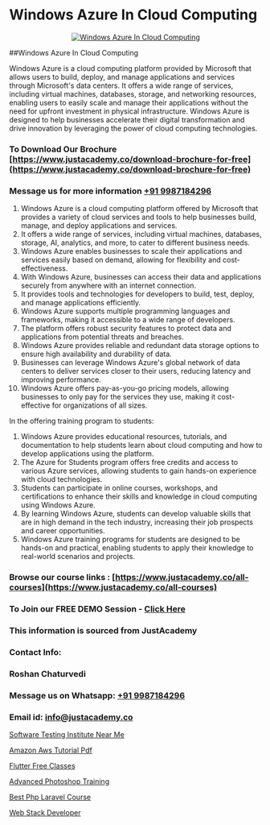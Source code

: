 # Windows Azure In Cloud Computing

<p align="center">
  <a href="https://justacademy.co/course-detail/microsoft-azure-training">
    <img src="https://justacademy.co/storage2/course_image/1708336833_course_image.png" alt="Windows Azure In Cloud Computing">
  </a>
</p>
##Windows Azure In Cloud Computing

Windows Azure is a cloud computing platform provided by Microsoft that allows users to build, deploy, and manage applications and services through Microsoft's data centers. It offers a wide range of services, including virtual machines, databases, storage, and networking resources, enabling users to easily scale and manage their applications without the need for upfront investment in physical infrastructure. Windows Azure is designed to help businesses accelerate their digital transformation and drive innovation by leveraging the power of cloud computing technologies.
### To Download Our Brochure [https://www.justacademy.co/download-brochure-for-free](https://www.justacademy.co/download-brochure-for-free)
### Message us for more information [+91 9987184296](https://api.whatsapp.com/send?phone=919987184296)
1) Windows Azure is a cloud computing platform offered by Microsoft that provides a variety of cloud services and tools to help businesses build, manage, and deploy applications and services.
2) It offers a wide range of services, including virtual machines, databases, storage, AI, analytics, and more, to cater to different business needs.
3) Windows Azure enables businesses to scale their applications and services easily based on demand, allowing for flexibility and cost-effectiveness.
4) With Windows Azure, businesses can access their data and applications securely from anywhere with an internet connection.
5) It provides tools and technologies for developers to build, test, deploy, and manage applications efficiently.
6) Windows Azure supports multiple programming languages and frameworks, making it accessible to a wide range of developers.
7) The platform offers robust security features to protect data and applications from potential threats and breaches.
8) Windows Azure provides reliable and redundant data storage options to ensure high availability and durability of data.
9) Businesses can leverage Windows Azure's global network of data centers to deliver services closer to their users, reducing latency and improving performance.
10) Windows Azure offers pay-as-you-go pricing models, allowing businesses to only pay for the services they use, making it cost-effective for organizations of all sizes.

In the offering training program to students:
1) Windows Azure provides educational resources, tutorials, and documentation to help students learn about cloud computing and how to develop applications using the platform.
2) The Azure for Students program offers free credits and access to various Azure services, allowing students to gain hands-on experience with cloud technologies.
3) Students can participate in online courses, workshops, and certifications to enhance their skills and knowledge in cloud computing using Windows Azure.
4) By learning Windows Azure, students can develop valuable skills that are in high demand in the tech industry, increasing their job prospects and career opportunities.
5) Windows Azure training programs for students are designed to be hands-on and practical, enabling students to apply their knowledge to real-world scenarios and projects.

### Browse our course links : [https://www.justacademy.co/all-courses](https://www.justacademy.co/all-courses) 
### To Join our FREE DEMO Session - [Click Here](https://www.justacademy.co/register-for-course-demo)


### This information is sourced from JustAcademy
### Contact Info:
### Roshan Chaturvedi
### Message us on Whatsapp: [+91 9987184296](https://api.whatsapp.com/send?phone=919987184296)
### Email id: [info@justacademy.co](mailto:info@justacademy.co)
                
[Software Testing Institute Near Me](https://www.linkedin.com/pulse/software-testing-institute-near-me-justacademy-sunnyvale-t11jc/)

[Amazon Aws Tutorial Pdf](https://www.linkedin.com/pulse/amazon-aws-tutorial-pdf-justacademy-ahmedabad-d4uke?trackingId=prRSlQh9pKhqasFrUVZ0gg%3D%3D&lipi=urn%3Ali%3Apage%3Ad_flagship3_company_admin%3BgDkJO5giR6GYKSrzSn7zAw%3D%3D)

[Flutter Free Classes](https://medium.com/@mahi3106/flutter-free-classes-fb0d60a20055)

[Advanced Photoshop Training](https://medium.com/@abhidnya.1068/advanced-photoshop-training-26e4a2ccf65b)

[Best Php Laravel Course](https://justacademyin.github.io/justacademy/best-php-laravel-course)

[Web Stack Developer](https://justacademyin.github.io/Articles/Web-Stack-Developer)

